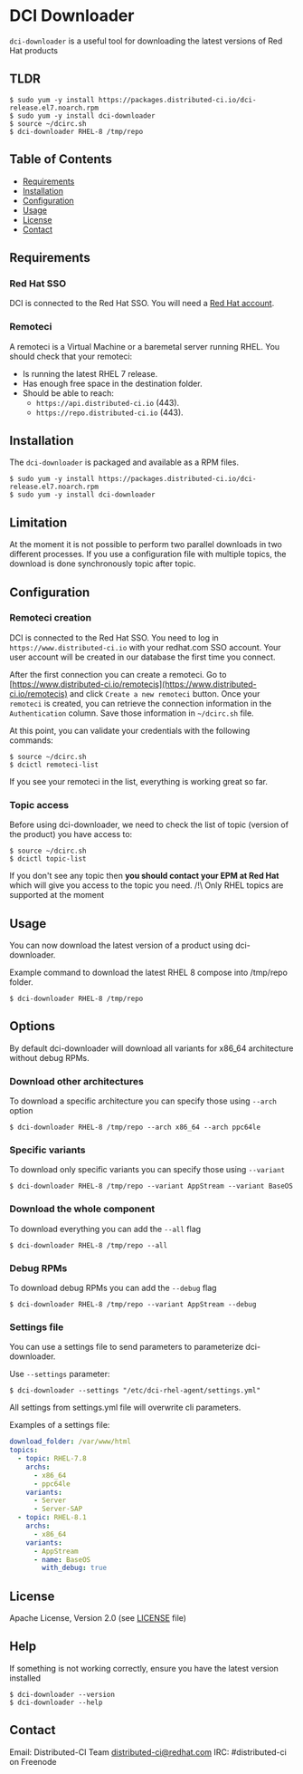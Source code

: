 # DCI Downloader

`dci-downloader` is a useful tool for downloading the latest versions of Red Hat products

## TLDR

```console
$ sudo yum -y install https://packages.distributed-ci.io/dci-release.el7.noarch.rpm
$ sudo yum -y install dci-downloader
$ source ~/dcirc.sh
$ dci-downloader RHEL-8 /tmp/repo
```

## Table of Contents

- [Requirements](#requirements)
- [Installation](#installation)
- [Configuration](#configuration)
- [Usage](#usage)
- [License](#license)
- [Contact](#contact)

## Requirements

### Red Hat SSO

DCI is connected to the Red Hat SSO. You will need a [Red Hat account](https://access.redhat.com/).

### Remoteci

A remoteci is a Virtual Machine or a baremetal server running RHEL.
You should check that your remoteci:

- Is running the latest RHEL 7 release.
- Has enough free space in the destination folder.
- Should be able to reach:
  - `https://api.distributed-ci.io` (443).
  - `https://repo.distributed-ci.io` (443).

## Installation

The `dci-downloader` is packaged and available as a RPM files.

```console
$ sudo yum -y install https://packages.distributed-ci.io/dci-release.el7.noarch.rpm
$ sudo yum -y install dci-downloader
```

## Limitation

At the moment it is not possible to perform two parallel downloads in two different processes. If you use a configuration file with multiple topics, the download is done synchronously topic after topic.

## Configuration

### Remoteci creation

DCI is connected to the Red Hat SSO. You need to log in `https://www.distributed-ci.io` with your redhat.com SSO account. Your user account will be created in our database the first time you connect.

After the first connection you can create a remoteci. Go to [https://www.distributed-ci.io/remotecis](https://www.distributed-ci.io/remotecis) and click `Create a new remoteci` button. Once your `remoteci` is created, you can retrieve the connection information in the `Authentication` column. Save those information in `~/dcirc.sh` file.

At this point, you can validate your credentials with the following commands:

```console
$ source ~/dcirc.sh
$ dcictl remoteci-list
```

If you see your remoteci in the list, everything is working great so far.

### Topic access

Before using dci-downloader, we need to check the list of topic (version of the product) you have access to:

```console
$ source ~/dcirc.sh
$ dcictl topic-list
```

If you don't see any topic then **you should contact your EPM at Red Hat** which will give you access to the topic you need.
/!\ Only RHEL topics are supported at the moment

## Usage

You can now download the latest version of a product using dci-downloader.

Example command to download the latest RHEL 8 compose into /tmp/repo folder.

```console
$ dci-downloader RHEL-8 /tmp/repo
```

## Options

By default dci-downloader will download all variants for x86_64 architecture without debug RPMs.

### Download other architectures

To download a specific architecture you can specify those using `--arch` option

```console
$ dci-downloader RHEL-8 /tmp/repo --arch x86_64 --arch ppc64le
```

### Specific variants

To download only specific variants you can specify those using `--variant`

```console
$ dci-downloader RHEL-8 /tmp/repo --variant AppStream --variant BaseOS
```

### Download the whole component

To download everything you can add the `--all` flag

```console
$ dci-downloader RHEL-8 /tmp/repo --all
```

### Debug RPMs

To download debug RPMs you can add the `--debug` flag

```console
$ dci-downloader RHEL-8 /tmp/repo --variant AppStream --debug
```

### Settings file

You can use a settings file to send parameters to parameterize dci-downloader.

Use `--settings` parameter:

```console
$ dci-downloader --settings "/etc/dci-rhel-agent/settings.yml"
```

All settings from settings.yml file will overwrite cli parameters.

Examples of a settings file:

```yaml
download_folder: /var/www/html
topics:
  - topic: RHEL-7.8
    archs:
      - x86_64
      - ppc64le
    variants:
      - Server
      - Server-SAP
  - topic: RHEL-8.1
    archs:
      - x86_64
    variants:
      - AppStream
      - name: BaseOS
        with_debug: true
```

## License

Apache License, Version 2.0 (see [LICENSE](LICENSE) file)

## Help

If something is not working correctly, ensure you have the latest version installed

```console
$ dci-downloader --version
$ dci-downloader --help
```

## Contact

Email: Distributed-CI Team <distributed-ci@redhat.com>
IRC: #distributed-ci on Freenode
